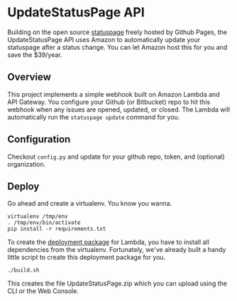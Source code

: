 # UpdateStatusPage API

Building on the open source [statuspage](https://github.com/jayfk/statuspage) freely hosted by Github Pages,
the UpdateStatusPage API uses Amazon to automatically update your statuspage after a status change.
You can let Amazon host this for you and save the $39/year.

## Overview

This project implements a simple webhook built on Amazon Lambda and API Gateway. You configure your Github
(or Bitbucket) repo to hit this webhook when any issues are opened, updated, or closed. The Lambda will
automatically run the `statuspage update` command for you.

## Configuration

Checkout `config.py` and update for your github repo, token, and (optional) organization.

## Deploy

Go ahead and create a virtualenv. You know you wanna.

    virtualenv /tmp/env
    . /tmp/env/bin/activate
    pip install -r requirements.txt

To create the [deployment package](http://docs.aws.amazon.com/lambda/latest/dg/lambda-python-how-to-create-deployment-package.html)
for Lambda, you have to install all dependencies from the virtualenv. Fortunately, we've already built a
handy little script to create this deployment package for you.

    ./build.sh

This creates the file UpdateStatusPage.zip which you can upload using the CLI or the Web Console.

